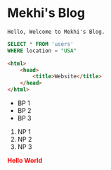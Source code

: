 # Mekhi's Blog 
``` Hello, Welcome to Mekhi's Blog. ```

```sql
SELECT * FROM 'users'
WHERE location = "USA"
```

```html
<html>
    <head>
        <title>Website</title>
    </head>
</html>
```

- BP 1
- BP 2
- BP 3

1. NP 1
2. NP 2
3. NP 3

<span style="color: red">**Hello World**</span>